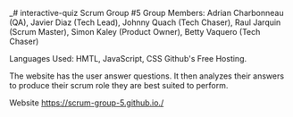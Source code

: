 _# interactive-quiz
Scrum Group #5
Group Members: Adrian Charbonneau (QA), Javier Diaz (Tech Lead), Johnny Quach (Tech Chaser), Raul Jarquin (Scrum Master), Simon Kaley (Product Owner), Betty Vaquero (Tech Chaser)

Languages Used: HMTL, JavaScript, CSS
Github's Free Hosting.

The website has the user answer questions. It then analyzes their answers to produce their scrum role they are best suited to perform.

Website
https://scrum-group-5.github.io./
